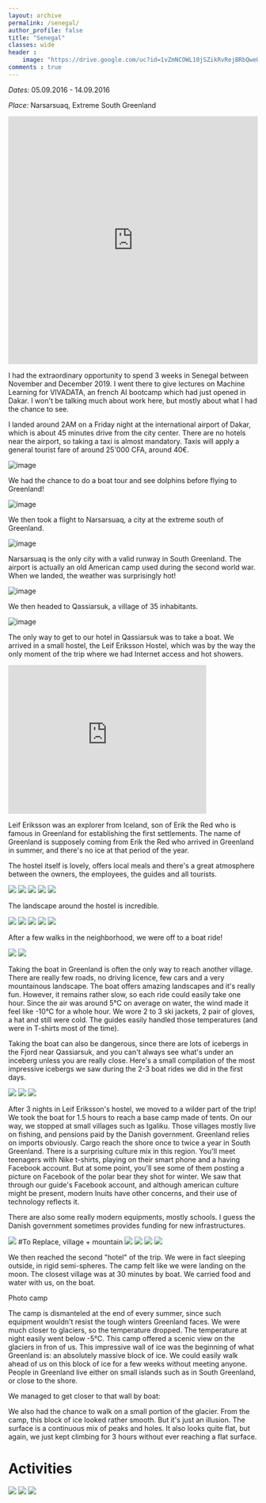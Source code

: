 ```yaml
---
layout: archive
permalink: /senegal/
author_profile: false
title: "Senegal"
classes: wide
header :
    image: "https://drive.google.com/uc?id=1vZmNCOWL10jSZikRvRejBRbQweULYz3w"
comments : true
---
```


<!-- jQuery 1.8 or later, 33 KB -->
<script src="https://ajax.googleapis.com/ajax/libs/jquery/1.11.1/jquery.min.js"></script>

<!-- Fotorama from CDNJS, 19 KB -->
<link  href="https://cdnjs.cloudflare.com/ajax/libs/fotorama/4.6.4/fotorama.css" rel="stylesheet">
<script src="https://cdnjs.cloudflare.com/ajax/libs/fotorama/4.6.4/fotorama.js"></script>

*Dates:* 05.09.2016 - 14.09.2016

*Place:* Narsarsuaq, Extreme South Greenland

<iframe src="https://www.google.com/maps/d/u/0/embed?mid=1-i_9FwCF2fju8RSWPY7H4JTQE__OZupE" width="100%" height="500" frameBorder="0"></iframe>

I had the extraordinary opportunity to spend 3 weeks in Senegal between November and December 2019. I went there to give lectures on Machine Learning for VIVADATA, an french AI bootcamp which had just opened in Dakar. I won't be talking much about work here, but mostly about what I had the chance to see.

I landed around 2AM on a Friday night at the international airport of Dakar, which is about 45 minutes drive from the city center. There are no hotels near the airport, so taking a taxi is almost mandatory. Taxis will apply a general tourist fare of around 25'000 CFA, around 40€.

![image](https://drive.google.com/uc?id=19billXk6lzAI0pQMJmox-xhpJzpxG8lZ)

We had the chance to do a boat tour and see dolphins before flying to Greenland!

![image](https://drive.google.com/uc?id=1C091OlbLi4TS2Wiq1xLtekBZPPET3yQn)

We then took a flight to Narsarsuaq, a city at the extreme south of Greenland. 

![image](https://drive.google.com/uc?id=1sLmTy1tw-ndJV33ue2JcCsIIUAbTGm6q)

Narsarsuaq is the only city with a valid runway in South Greenland. The airport is actually an old American camp used during the second world war. When we landed, the weather was surprisingly hot!

![image](https://drive.google.com/uc?id=1jpSnH1EqteieemqVeLLQ7jpZNKiemKNP)

We then headed to Qassiarsuk, a village of 35 inhabitants.

![image](https://drive.google.com/uc?id=1QHp9_64mWK3DmWclEyk5eeNzyHjgR8O1)

The only way to get to our hotel in Qassiarsuk was to take a boat. We arrived in a small hostel, the Leif Eriksson Hostel, which was by the way the only moment of the trip where we had Internet access and hot showers.

<iframe src="https://www.google.com/maps/embed?pb=!1m18!1m12!1m3!1d1925.1116313257905!2d-45.51814798380207!3d61.150793082332775!2m3!1f0!2f0!3f0!3m2!1i1024!2i768!4f13.1!3m3!1m2!1s0x4eabe01769830e49%3A0x841b7aa3e329a269!2sLeif%20Eriksson%20Hostel!5e0!3m2!1sen!2sfr!4v1573237583783!5m2!1sen!2sfr" width="400" height="300" frameborder="0" style="border:0;" allowfullscreen=""></iframe>

Leif Eriksson was an explorer from Iceland, son of Erik the Red who is famous in Greenland for establishing the first settlements. The name of Greenland is supposely coming from Erik the Red who arrived in Greenland in summer, and there's no ice at that period of the year.

The hostel itself is lovely, offers local meals and there's a great atmosphere between the owners, the employees, the guides and all tourists.

<div class="fotorama">
  <img src="https://drive.google.com/uc?id=1X0IxVdqhY3D_cur8DPfrPpHfZPtEkiyq">
  <img src="https://drive.google.com/uc?id=1tbP7doz6vsp3bFCOg44-AV5HIOKM9NZ6">
  <img src="https://drive.google.com/uc?id=1ChSblVAQk1_uiuX1WUu6r49VTDEqbb7i">
  <img src="https://drive.google.com/uc?id=1n_G-HSmqIvSnlV7PMie1Q4Ri9u1YuzLi">
  <img src="https://drive.google.com/uc?id=1jrlXQENw1ZmO91OAgsQXHVQslAODkD4G">
</div>

The landscape around the hostel is incredible. 

<div class="fotorama">
  <img src="https://drive.google.com/uc?id=1X0IxVdqhY3D_cur8DPfrPpHfZPtEkiyq">
  <img src="https://drive.google.com/uc?id=1tbP7doz6vsp3bFCOg44-AV5HIOKM9NZ6">
  <img src="https://drive.google.com/uc?id=1ChSblVAQk1_uiuX1WUu6r49VTDEqbb7i">
  <img src="https://drive.google.com/uc?id=1n_G-HSmqIvSnlV7PMie1Q4Ri9u1YuzLi">
  <img src="https://drive.google.com/uc?id=1jrlXQENw1ZmO91OAgsQXHVQslAODkD4G">
</div>

After a few walks in the neighborhood, we were off to a boat ride!

<div class="fotorama">
  <img src="https://drive.google.com/uc?id=1H1Q8aqiytZ5cYhE2FA9svhtaNUrLkWXN">
  <img src="https://drive.google.com/uc?id=1iQQwbK_xiTAMyt76DXcrEnJ1JSbCrUeR">
</div>

Taking the boat in Greenland is often the only way to reach another village. There are really few roads, no driving licence, few cars and a very mountainous landscape. The boat offers amazing landscapes and it's really fun. However, it remains rather slow, so each ride could easily take one hour. Since the air was around 5°C on average on water, the wind made it feel like -10°C for a whole hour. We wore 2 to 3 ski jackets, 2 pair of gloves, a hat and still were cold. The guides easily handled those temperatures (and were in T-shirts most of the time).

Taking the boat can also be dangerous, since there are lots of icebergs in the Fjord near Qassiarsuk, and you can't always see what's under an inceberg unless you are really close. Here's a small compilation of the most impressive icebergs we saw during the 2-3 boat rides we did in the first days.

<div class="fotorama">
  <img src="https://drive.google.com/uc?id=1OdQZzYjHGDGrVmj_b_2J4fI0XVfYjFsQ">
  <img src="https://drive.google.com/uc?id=15RfAehpzKcCN1U1mwtDnJLz2Y7Bi8In_">
  <img src="https://drive.google.com/uc?id=1tcbYbviUO-2ejS84hYiKIZqKLTm3_IL1">
</div>


After 3 nights in Leif Eriksson's hostel, we moved to a wilder part of the trip! We took the boat for 1.5 hours to reach a base camp made of tents. On our way, we stopped at small villages such as Igaliku. Those villages mostly live on fishing, and pensions paid by the Danish government. Greenland relies on imports obviously. Cargo reach the shore once to twice a year in South Greenland. There is a surprising culture mix in this region. You'll meet teenagers with Nike t-shirts, playing on their smart phone and a having Facebook account. But at some point, you'll see some of them posting a picture on Facebook of the polar bear they shot for winter. We saw that through our guide's Facebook account, and although american culture might be present, modern Inuits have other concerns, and their use of technology reflects it.

There are also some really modern equipments, mostly schools. I guess the Danish government sometimes provides funding for new infrastructures.

<div class="fotorama">
  <img src="https://drive.google.com/uc?id=1Aao9D6oSoEn23SJG_5LGX6JeP6upcDKQ"> #To Replace, village + mountain
  <img src="https://drive.google.com/uc?id=1c2BtOb-zoHO0edUBiNuigKPxXwDTiVEQ">
  <img src="https://drive.google.com/uc?id=1OiAhOE2D3G9O1zoTtAvkU5rDDyBlMrwF">
  <img src="https://drive.google.com/uc?id=13Ow8cFWSnMmrlfydOgrJOE_ObkKKdd0l">
  <img src="https://drive.google.com/uc?id=1eTKHgWazpj1nVXEYEFWR3-wKPmL1whbe">
</div>

We then reached the second "hotel" of the trip. We were in fact sleeping outside, in rigid semi-spheres. The camp felt like we were landing on the moon. The closest village was at 30 minutes by boat. We carried food and water with us, on the boat.

Photo camp

The camp is dismanteled at the end of every summer, since such equipment wouldn't resist the tough winters Greenland faces. We were much closer to glaciers, so the temperature dropped. The temperature at night easily went below -5°C. This camp offered a scenic view on the glaciers in fron of us. This impressive wall of ice was the beginning of what Greenland is: an absolutely massive block of ice. We could easily walk ahead of us on this block of ice for a few weeks without meeting anyone. People in Greenland live either on small islands such as in South Greenland, or close to the shore. 

We managed to get closer to that wall by boat:


We also had the chance to walk on a small portion of the glacier. From the camp, this block of ice looked rather smooth. But it's just an illusion. The surface is a continuous mix of peaks and holes. It also looks quite flat, but again, we just kept climbing for 3 hours without ever reaching a flat surface.



# Activities

<div class="fotorama">
  <img src="https://drive.google.com/uc?id=1tfVV1a_D9b9qZaQiRE2PUNdFxoIV6t8v">
  <img src="https://drive.google.com/uc?id=1lLTktGT7gTRAtRNP0sky6Ln18qL-LNBH">
  <img src="https://drive.google.com/uc?id=1AqUqPIlWr0NRV_m2lRispJ3-00ppDVH3">
</div>





